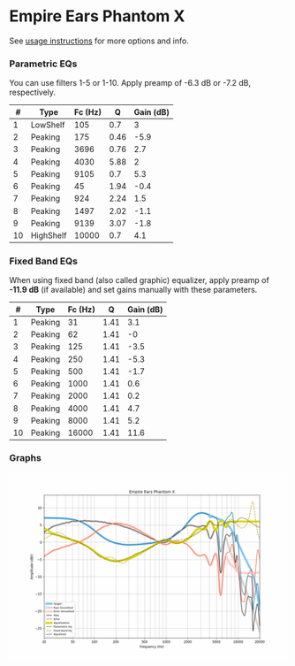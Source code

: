 # Empire Ears Phantom X
See [usage instructions](https://github.com/jaakkopasanen/AutoEq#usage) for more options and info.

### Parametric EQs
You can use filters 1-5 or 1-10. Apply preamp of -6.3 dB or -7.2 dB, respectively.

|   # | Type      |   Fc (Hz) |    Q |   Gain (dB) |
|-----|-----------|-----------|------|-------------|
|   1 | LowShelf  |       105 | 0.7  |         3   |
|   2 | Peaking   |       175 | 0.46 |        -5.9 |
|   3 | Peaking   |      3696 | 0.76 |         2.7 |
|   4 | Peaking   |      4030 | 5.88 |         2   |
|   5 | Peaking   |      9105 | 0.7  |         5.3 |
|   6 | Peaking   |        45 | 1.94 |        -0.4 |
|   7 | Peaking   |       924 | 2.24 |         1.5 |
|   8 | Peaking   |      1497 | 2.02 |        -1.1 |
|   9 | Peaking   |      9139 | 3.07 |        -1.8 |
|  10 | HighShelf |     10000 | 0.7  |         4.1 |

### Fixed Band EQs
When using fixed band (also called graphic) equalizer, apply preamp of **-11.9 dB** (if available) and set gains manually with these parameters.

|   # | Type    |   Fc (Hz) |    Q |   Gain (dB) |
|-----|---------|-----------|------|-------------|
|   1 | Peaking |        31 | 1.41 |         3.1 |
|   2 | Peaking |        62 | 1.41 |        -0   |
|   3 | Peaking |       125 | 1.41 |        -3.5 |
|   4 | Peaking |       250 | 1.41 |        -5.3 |
|   5 | Peaking |       500 | 1.41 |        -1.7 |
|   6 | Peaking |      1000 | 1.41 |         0.6 |
|   7 | Peaking |      2000 | 1.41 |         0.2 |
|   8 | Peaking |      4000 | 1.41 |         4.7 |
|   9 | Peaking |      8000 | 1.41 |         5.2 |
|  10 | Peaking |     16000 | 1.41 |        11.6 |

### Graphs
![](./Empire%20Ears%20Phantom%20X.png)
